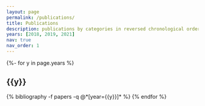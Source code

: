 ```yaml
---
layout: page
permalink: /publications/
title: Publications
description: publications by categories in reversed chronological order. generated by jekyll-scholar.
years: [2018, 2019, 2021]
nav: true
nav_order: 1
---
```

<!-- _pages/publications.md -->
<div class="publications">

{%- for y in page.years %}
  <h2 class="year">{{y}}</h2>
  {% bibliography -f papers -q @*[year={{y}}]* %}
{% endfor %}

</div>
